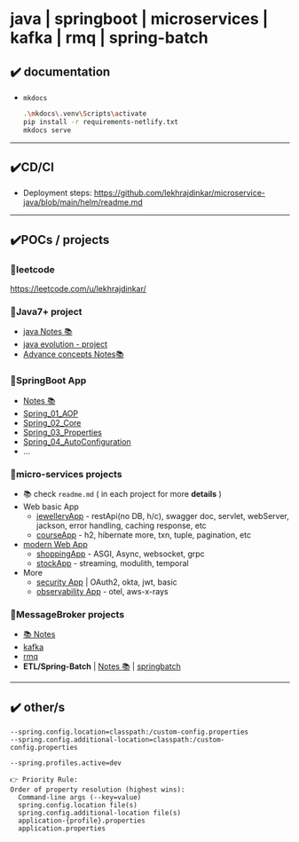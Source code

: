 # java | springboot | microservices | kafka | rmq | spring-batch

## ✔️ documentation
- `mkdocs` 
  ```bash
  .\mkdocs\.venv\Scripts\activate
  pip install -r requirements-netlify.txt
  mkdocs serve
  ```
---
## ✔️CD/CI
- Deployment steps: https://github.com/lekhrajdinkar/microservice-java/blob/main/helm/readme.md

---
## ✔️POCs / projects
### 🔸leetcode
https://leetcode.com/u/lekhrajdinkar/

### 🔸Java7+ project
- [java Notes 📚](docs/01_java)
- [java evolution - project](src/main/java/evolution)
- [Advance concepts Notes📚](docs/03_Advance)
  
### 🔸SpringBoot App
- [Notes 📚](docs/02_springboot)
- [Spring_01_AOP](src/main/java/springbootApp/AOP)
- [Spring_02_Core](src/main/java/springbootApp/SpringCore)
- [Spring_03_Properties](src/main/java/springbootApp/SpringProperties)
- [Spring_04_AutoConfiguration](src/main/java/springbootApp/SpringAutoConfiguration)
- ...

### 🔸micro-services projects
- 📚 check `readme.md` ( in each project for more **details** )
- Web basic App  
  - [jewelleryApp](src/main/java/microservice/jewelleryApp) - restApi(no DB, h/c), swagger doc, servlet, webServer, jackson, error handling, caching response, etc
  - [courseApp](src/main/java/microservice/courseApp) - h2, hibernate more, txn, tuple, pagination, etc
- [modern Web App](src/main/java/microservice/modernWebApp)
  - [shoppingApp](src/main/java/microservice/modernWebApp/shoppingApp) - ASGI, Async, websocket, grpc
  - [stockApp](src/main/java/microservice/modernWebApp/stockApp) - streaming, modulith, temporal
- More
  - [security App](src/main/java/microservice/securityApp) | OAuth2, okta, jwt, basic
  - [observability App](src/main/java/microservice/observabilityApp) - otel, aws-x-rays

### 🔸MessageBroker projects
- [📚 Notes](https://github.com/lekhrajdinkar/solution-engineer/tree/main/docs/06_message-broker)
- [kafka](src/main/java/more)
- [rmq](src/main/java/more/rmq)
- **ETL/Spring-Batch**  | [Notes 📚](docs/02_springboot/05_spring-batch-ETL)  | [springbatch](src/main/java/more/springbatch)

---
## ✔️ other/s
```
--spring.config.location=classpath:/custom-config.properties
--spring.config.additional-location=classpath:/custom-config.properties

--spring.profiles.active=dev

👉 Priority Rule:
Order of property resolution (highest wins):
  Command-line args (--key=value)
  spring.config.location file(s)
  spring.config.additional-location file(s)
  application-{profile}.properties
  application.properties
```


